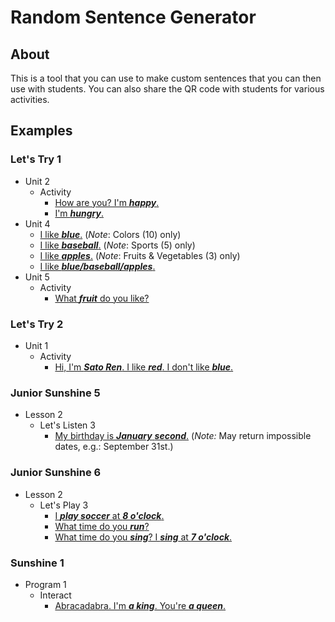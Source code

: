# Random Sentence Generator

## About

This is a tool that you can use to make custom sentences that you can then use with students. You can also share the QR code with students for various activities.

## Examples

### Let's Try 1

* Unit 2
  * Activity
    * [How are you? I'm ***happy***.](https://altivities.earthiverse.ca/sentences/?sentence=How%20are%20you?%0AI%27m%20%E2%91%A0.&1_wordlist=../wordlists/General/emotions.json)
    * [I'm ***hungry***.](https://altivities.earthiverse.ca/sentences/?sentence=I%27m%20%E2%91%A0.&1_wordlist=../wordlists/General/emotions.json)
* Unit 4
  * [I like ***blue***.](https://altivities.earthiverse.ca/sentences/?sentence=I%20like%20%E2%91%A0.&1_wordlist=../wordlists/LetsTry1/unit4_cards.json&1_include=red,yellow,blue,green,purple,orange,pink,brown,white,black) (*Note*: Colors (10) only)
  * [I like ***baseball***.](https://altivities.earthiverse.ca/sentences/?sentence=I%20like%20%E2%91%A0.&1_wordlist=../wordlists/LetsTry1/unit4_cards.json&1_include=baseball,dodgeball,soccer,basketball,swimming) (*Note*: Sports (5) only)
  * [I like ***apples***.](https://altivities.earthiverse.ca/sentences/?sentence=I%20like%20%E2%91%A0.&1_wordlist=../wordlists/General/plurals_s.json&1_include=strawberries,apples,tomatoes) (*Note*: Fruits & Vegetables (3) only)
  * [I like ***blue/baseball/apples***.](https://altivities.earthiverse.ca/sentences/?sentence=I%20like%20%E2%91%A0.&1_wordlists=../wordlists/General/plurals_s.json,../wordlists/LetsTry1/unit4_cards.json&1_include=red,yellow,blue,green,purple,orange,pink,brown,white,black,baseball,dodgeball,soccer,basketball,swimming,strawberries,apples,tomatoes)
* Unit 5
  * Activity
    * [What ***fruit*** do you like?](https://altivities.earthiverse.ca/sentences/?sentence=What%20%E2%91%A0%20do%20you%20like?&1_wordlist=../wordlists/General/categories.json)

### Let's Try 2

* Unit 1
  * Activity
    * [Hi, I'm ***Sato Ren***. I like ***red***. I don't like ***blue***.](https://altivities.earthiverse.ca/sentences/?sentence=Hi.%20I%27m%20%E2%91%A0.%0AI%20like%20%E2%91%A1.%20I%20don%27t%20like%20%E2%9D%B7.&1_wordlist=../wordlists/General/names.json&2_wordlist=../wordlists/General/colors.json)

### Junior Sunshine 5

* Lesson 2
  * Let's Listen 3
    * [My birthday is ***January*** ***second***.](https://altivities.earthiverse.ca/sentences/?sentence=My%20birthday%20is%20%E2%91%A0%20%E2%91%A1.&1_wordlists=../wordlists/General/months.json&2_wordlist=../wordlists/General/ordinals.json) (*Note:* May return impossible dates, e.g.: September 31st.)

### Junior Sunshine 6

* Lesson 2
  * Let's Play 3
    * [I ***play soccer*** at ***8 o'clock***.](https://earthiverse.github.io/altivities/sentences/?sentence=I%20%E2%80%A2%20at%20%E2%80%A2.&1_wordlists=../wordlists/General/verbs.json,../wordlists/General/verbs_sports.json&1_ignore=jump&2_wordlist=../wordlists/General/time.json)
    * [What time do you ***run***?](https://altivities.earthiverse.ca/sentences/?sentence=What%20time%20do%20you%20%E2%91%A0?&1_wordlists=../wordlists/General/verbs.json,../wordlists/General/verbs_sports.json&1_ignore=jump)
    * [What time do you ***sing***? I ***sing*** at ***7 o'clock***.](https://earthiverse.github.io/altivities/sentences/?sentence=What%20time%20do%20you%20%E2%91%A0?%0AI%20%E2%91%A0%20at%20%E2%91%A1.&1_wordlists=../wordlists/General/verbs.json,../wordlists/General/verbs_sports.json&1_ignore=jump&2_wordlist=../wordlists/General/time.json)

### Sunshine 1

* Program 1
  * Interact
    * [Abracadabra. I'm ***a king***. You're ***a queen***.](https://altivities.earthiverse.ca/sentences/?sentence=Abracadabra.%20I%27m%20%E2%91%A0.%20You%27re%20%E2%9D%B6.&1_wordlist=../wordlists/Sunshine1/program1_interact1.json)
